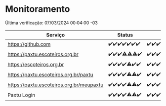 # Monitoramento

Última verificação: 07/03/2024 00:04:00 -03

|Serviço|Status|Últimas 24h|
|---|---|---|
|https://github.com|<span title="2024-02-29: OK=24">✔️</span><span title="2024-03-01: OK=24">✔️</span><span title="2024-03-02: OK=24">✔️</span><span title="2024-03-03: OK=24">✔️</span><span title="2024-03-04: OK=22">✔️</span><span title="2024-03-05: OK=24">✔️</span><span title="2024-03-06: OK=3">✔️</span>|<span title="06/03/2024 00:06:00 -03 : 200">✔️</span><span title="06/03/2024 01:07:00 -03 : 200">✔️</span><span title="06/03/2024 02:05:00 -03 : 200">✔️</span><span title="06/03/2024 03:09:00 -03 : 200">✔️</span><span title="06/03/2024 04:05:00 -03 : 200">✔️</span><span title="06/03/2024 05:09:00 -03 : 200">✔️</span><span title="06/03/2024 06:06:00 -03 : 200">✔️</span><span title="06/03/2024 07:07:00 -03 : 200">✔️</span><span title="06/03/2024 08:05:00 -03 : 200">✔️</span><span title="06/03/2024 09:12:00 -03 : 200">✔️</span><span title="06/03/2024 10:05:00 -03 : 200">✔️</span><span title="06/03/2024 11:03:00 -03 : 200">✔️</span><span title="06/03/2024 12:07:00 -03 : 200">✔️</span><span title="06/03/2024 13:08:00 -03 : 200">✔️</span><span title="06/03/2024 14:06:00 -03 : 200">✔️</span><span title="06/03/2024 15:08:00 -03 : 200">✔️</span><span title="06/03/2024 16:02:00 -03 : 200">✔️</span><span title="06/03/2024 17:03:00 -03 : 200">✔️</span><span title="06/03/2024 18:05:00 -03 : 200">✔️</span><span title="06/03/2024 19:05:00 -03 : 200">✔️</span><span title="06/03/2024 20:06:00 -03 : 200">✔️</span><span title="06/03/2024 21:23:00 -03 : 200">✔️</span><span title="06/03/2024 22:24:00 -03 : 200">✔️</span><span title="06/03/2024 23:04:00 -03 : 200">✔️</span><span title="07/03/2024 00:04:00 -03 : 200">✔️</span>|
|https://paxtu.escoteiros.org.br|<span title="2024-02-29: OK=24">✔️</span><span title="2024-03-01: OK=24">✔️</span><span title="2024-03-02: OK=24">✔️</span><span title="2024-03-03: OK=23, Falhas=1">⚠️</span><span title="2024-03-04: OK=21, Falhas=1">⚠️</span><span title="2024-03-05: OK=23, Falhas=1">⚠️</span><span title="2024-03-06: OK=3">✔️</span>|<span title="06/03/2024 00:06:00 -03 : 200">✔️</span><span title="06/03/2024 01:07:00 -03 : 200">✔️</span><span title="06/03/2024 02:05:00 -03 : 200">✔️</span><span title="06/03/2024 03:09:00 -03 : 200">✔️</span><span title="06/03/2024 04:05:00 -03 : 200">✔️</span><span title="06/03/2024 05:09:00 -03 : 200">✔️</span><span title="06/03/2024 06:06:00 -03 : 200">✔️</span><span title="06/03/2024 07:07:00 -03 : 200">✔️</span><span title="06/03/2024 08:05:00 -03 : 200">✔️</span><span title="06/03/2024 09:12:00 -03 : 200">✔️</span><span title="06/03/2024 10:05:00 -03 : 200">✔️</span><span title="06/03/2024 11:03:00 -03 : 200">✔️</span><span title="06/03/2024 12:07:00 -03 : 200">✔️</span><span title="06/03/2024 13:08:00 -03 : 200">✔️</span><span title="06/03/2024 14:06:00 -03 : 200">✔️</span><span title="06/03/2024 15:08:00 -03 : 200">✔️</span><span title="06/03/2024 16:02:00 -03 : 200">✔️</span><span title="06/03/2024 17:03:00 -03 : 200">✔️</span><span title="06/03/2024 18:05:00 -03 : 200">✔️</span><span title="06/03/2024 19:05:00 -03 : 200">✔️</span><span title="06/03/2024 20:06:00 -03 : 200">✔️</span><span title="06/03/2024 21:23:00 -03 : 200">✔️</span><span title="06/03/2024 22:24:00 -03 : 200">✔️</span><span title="06/03/2024 23:04:00 -03 : 200">✔️</span><span title="07/03/2024 00:04:00 -03 : 200">✔️</span>|
|https://escoteiros.org.br|<span title="2024-02-29: OK=24">✔️</span><span title="2024-03-01: OK=24">✔️</span><span title="2024-03-02: OK=24">✔️</span><span title="2024-03-03: OK=24">✔️</span><span title="2024-03-04: OK=21, Falhas=1">⚠️</span><span title="2024-03-05: OK=24">✔️</span><span title="2024-03-06: OK=3">✔️</span>|<span title="06/03/2024 00:06:00 -03 : 200">✔️</span><span title="06/03/2024 01:07:00 -03 : 200">✔️</span><span title="06/03/2024 02:05:00 -03 : 200">✔️</span><span title="06/03/2024 03:09:00 -03 : 200">✔️</span><span title="06/03/2024 04:05:00 -03 : 200">✔️</span><span title="06/03/2024 05:09:00 -03 : 200">✔️</span><span title="06/03/2024 06:06:00 -03 : 200">✔️</span><span title="06/03/2024 07:07:00 -03 : 200">✔️</span><span title="06/03/2024 08:05:00 -03 : 200">✔️</span><span title="06/03/2024 09:12:00 -03 : 200">✔️</span><span title="06/03/2024 10:05:00 -03 : 200">✔️</span><span title="06/03/2024 11:03:00 -03 : 200">✔️</span><span title="06/03/2024 12:07:00 -03 : 200">✔️</span><span title="06/03/2024 13:08:00 -03 : 0">❌</span><span title="06/03/2024 14:06:00 -03 : 200">✔️</span><span title="06/03/2024 15:08:00 -03 : 200">✔️</span><span title="06/03/2024 16:02:00 -03 : 200">✔️</span><span title="06/03/2024 17:03:00 -03 : 200">✔️</span><span title="06/03/2024 18:05:00 -03 : 200">✔️</span><span title="06/03/2024 19:05:00 -03 : 200">✔️</span><span title="06/03/2024 20:06:00 -03 : 200">✔️</span><span title="06/03/2024 21:23:00 -03 : 200">✔️</span><span title="06/03/2024 22:24:00 -03 : 200">✔️</span><span title="06/03/2024 23:04:00 -03 : 200">✔️</span><span title="07/03/2024 00:04:00 -03 : 200">✔️</span>|
|https://paxtu.escoteiros.org.br/paxtu|<span title="2024-02-29: OK=24">✔️</span><span title="2024-03-01: OK=24">✔️</span><span title="2024-03-02: OK=24">✔️</span><span title="2024-03-03: OK=24">✔️</span><span title="2024-03-04: OK=19, Falhas=3">⚠️</span><span title="2024-03-05: OK=23, Falhas=1">⚠️</span><span title="2024-03-06: OK=3">✔️</span>|<span title="06/03/2024 00:06:00 -03 : 200">✔️</span><span title="06/03/2024 01:07:00 -03 : 200">✔️</span><span title="06/03/2024 02:05:00 -03 : 200">✔️</span><span title="06/03/2024 03:09:00 -03 : 200">✔️</span><span title="06/03/2024 04:06:00 -03 : 200">✔️</span><span title="06/03/2024 05:09:00 -03 : 200">✔️</span><span title="06/03/2024 06:06:00 -03 : 200">✔️</span><span title="06/03/2024 07:07:00 -03 : 200">✔️</span><span title="06/03/2024 08:05:00 -03 : 200">✔️</span><span title="06/03/2024 09:12:00 -03 : 200">✔️</span><span title="06/03/2024 10:05:00 -03 : 200">✔️</span><span title="06/03/2024 11:03:00 -03 : 200">✔️</span><span title="06/03/2024 12:07:00 -03 : 200">✔️</span><span title="06/03/2024 13:08:00 -03 : 200">✔️</span><span title="06/03/2024 14:06:00 -03 : 200">✔️</span><span title="06/03/2024 15:08:00 -03 : 200">✔️</span><span title="06/03/2024 16:02:00 -03 : 200">✔️</span><span title="06/03/2024 17:03:00 -03 : 200">✔️</span><span title="06/03/2024 18:05:00 -03 : 200">✔️</span><span title="06/03/2024 19:05:00 -03 : 200">✔️</span><span title="06/03/2024 20:06:00 -03 : 200">✔️</span><span title="06/03/2024 21:23:00 -03 : 200">✔️</span><span title="06/03/2024 22:24:00 -03 : 200">✔️</span><span title="06/03/2024 23:04:00 -03 : 200">✔️</span><span title="07/03/2024 00:04:00 -03 : 200">✔️</span>|
|https://paxtu.escoteiros.org.br/meupaxtu|<span title="2024-02-29: OK=24">✔️</span><span title="2024-03-01: OK=24">✔️</span><span title="2024-03-02: OK=24">✔️</span><span title="2024-03-03: OK=24">✔️</span><span title="2024-03-04: OK=19, Falhas=3">⚠️</span><span title="2024-03-05: OK=23, Falhas=1">⚠️</span><span title="2024-03-06: OK=3">✔️</span>|<span title="06/03/2024 00:06:00 -03 : 200">✔️</span><span title="06/03/2024 01:07:00 -03 : 200">✔️</span><span title="06/03/2024 02:05:00 -03 : 200">✔️</span><span title="06/03/2024 03:09:00 -03 : 200">✔️</span><span title="06/03/2024 04:06:00 -03 : 200">✔️</span><span title="06/03/2024 05:09:00 -03 : 200">✔️</span><span title="06/03/2024 06:06:00 -03 : 200">✔️</span><span title="06/03/2024 07:07:00 -03 : 200">✔️</span><span title="06/03/2024 08:05:00 -03 : 200">✔️</span><span title="06/03/2024 09:12:00 -03 : 200">✔️</span><span title="06/03/2024 10:05:00 -03 : 200">✔️</span><span title="06/03/2024 11:03:00 -03 : 200">✔️</span><span title="06/03/2024 12:07:00 -03 : 200">✔️</span><span title="06/03/2024 13:08:00 -03 : 200">✔️</span><span title="06/03/2024 14:06:00 -03 : 200">✔️</span><span title="06/03/2024 15:08:00 -03 : 200">✔️</span><span title="06/03/2024 16:02:00 -03 : 200">✔️</span><span title="06/03/2024 17:03:00 -03 : 200">✔️</span><span title="06/03/2024 18:05:00 -03 : 200">✔️</span><span title="06/03/2024 19:05:00 -03 : 200">✔️</span><span title="06/03/2024 20:06:00 -03 : 200">✔️</span><span title="06/03/2024 21:23:00 -03 : 200">✔️</span><span title="06/03/2024 22:24:00 -03 : 200">✔️</span><span title="06/03/2024 23:04:00 -03 : 200">✔️</span><span title="07/03/2024 00:04:00 -03 : 200">✔️</span>|
|Paxtu Login|<span title="2024-02-29: OK=24">✔️</span><span title="2024-03-01: OK=24">✔️</span><span title="2024-03-02: OK=24">✔️</span><span title="2024-03-03: OK=24">✔️</span><span title="2024-03-04: OK=19, Falhas=3">⚠️</span><span title="2024-03-05: OK=23, Falhas=1">⚠️</span><span title="2024-03-06: OK=3">✔️</span>|<span title="06/03/2024 00:06:00 -03 : 200">✔️</span><span title="06/03/2024 01:07:00 -03 : 200">✔️</span><span title="06/03/2024 02:05:00 -03 : 200">✔️</span><span title="06/03/2024 03:09:00 -03 : 200">✔️</span><span title="06/03/2024 04:06:00 -03 : 200">✔️</span><span title="06/03/2024 05:09:00 -03 : 200">✔️</span><span title="06/03/2024 06:06:00 -03 : 200">✔️</span><span title="06/03/2024 07:07:00 -03 : 200">✔️</span><span title="06/03/2024 08:05:00 -03 : 200">✔️</span><span title="06/03/2024 09:12:00 -03 : 200">✔️</span><span title="06/03/2024 10:05:00 -03 : 200">✔️</span><span title="06/03/2024 11:03:00 -03 : 200">✔️</span><span title="06/03/2024 12:07:00 -03 : 200">✔️</span><span title="06/03/2024 13:08:00 -03 : 200">✔️</span><span title="06/03/2024 14:06:00 -03 : 200">✔️</span><span title="06/03/2024 15:08:00 -03 : 200">✔️</span><span title="06/03/2024 16:02:00 -03 : 200">✔️</span><span title="06/03/2024 17:03:00 -03 : 200">✔️</span><span title="06/03/2024 18:05:00 -03 : 200">✔️</span><span title="06/03/2024 19:05:00 -03 : 200">✔️</span><span title="06/03/2024 20:06:00 -03 : 200">✔️</span><span title="06/03/2024 21:23:00 -03 : 200">✔️</span><span title="06/03/2024 22:24:00 -03 : 200">✔️</span><span title="06/03/2024 23:04:00 -03 : 200">✔️</span><span title="07/03/2024 00:04:00 -03 : 200">✔️</span>|
